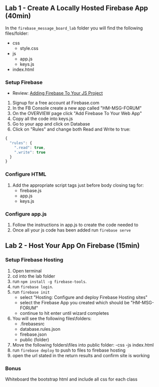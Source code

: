 ## Lab 1 - Create A Locally Hosted Firebase App (40min)

In the `firebase_message_board_lab` folder you will find the following files/folder:

- css
    + style.css
- js
    + app.js
    + keys.js 
- index.html

### Setup Firebase

* Review: [Adding Firebase To Your JS Project](https://firebase.google.com/docs/web/setup)

1. Signup for a free account at Firebase.com
2. In the FB Console create a new app called "HM-MSG-FORUM"
3. On the OVERVIEW page click "Add Firebase To Your Web App"
4. Copy all the code into keys.js
5. Go to your app and click on Database
6. Click on "Rules" and change both Read and Write to true:
```javascript
{
  "rules": {
    ".read": true,
    ".write": true
  }
}
```

### Configure HTML
1. Add the appropriate script tags just before body closing tag for:
    - firebase.js
    - app.js 
    - keys.js 

### Configure app.js
1. Follow the instructions in app.js to create the code needed to 
2. Once all your js code has been added run `firebase serve`

## Lab 2 - Host Your App On Firebase (15min)

### Setup Firebase Hosting
1. Open terminal
2. cd into the lab folder
3. run `npm install -g firebase-tools`. 
4. run `firebase login`.
5. run `firebase init`
    - select "Hosting: Configure and deploy Firebase Hosting sites"
    - select the Firebase App you created which should be "HM-MSG-FORUM"
    - continue to hit enter until wizard completes
6. You will see the following files\folders:
    - .firebasesrc
    - database.rules.json
    - firebase.json 
    - public (folder)
7. Move the following folders\files into public folder:
    -css
    -js
    index.html 
8. run `firebase deploy` to push to files to firebase hosting
9. open the url stated in the return results and confirm site is working

### Bonus 
Whiteboard the bootstrap html and include all css for each class


